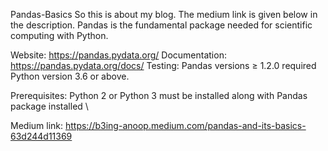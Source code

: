 Pandas-Basics
So this is about my blog. The medium link is given below in the description.
Pandas is the fundamental package needed for scientific computing with Python.

Website: https://pandas.pydata.org/
Documentation: https://pandas.pydata.org/docs/
Testing:
Pandas versions ≥ 1.2.0 required
Python version 3.6 or above.

Prerequisites: Python 2 or Python 3 must be installed along with Pandas package installed \

Medium link:
https://b3ing-anoop.medium.com/pandas-and-its-basics-63d244d11369
